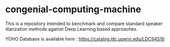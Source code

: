 # congenial-computing-machine
This is a repository intended to benchmark and compare standard speaker diarization methods against Deep Learning based approaches.


YOHO Database is available here : https://catalog.ldc.upenn.edu/LDC94S16
